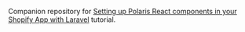 Companion repository for [Setting up Polaris React components in your Shopify App with Laravel](https://dev.to/zubairmohsin33/setting-up-polaris-react-components-in-your-shopify-app-with-laravel-4bpn) tutorial.